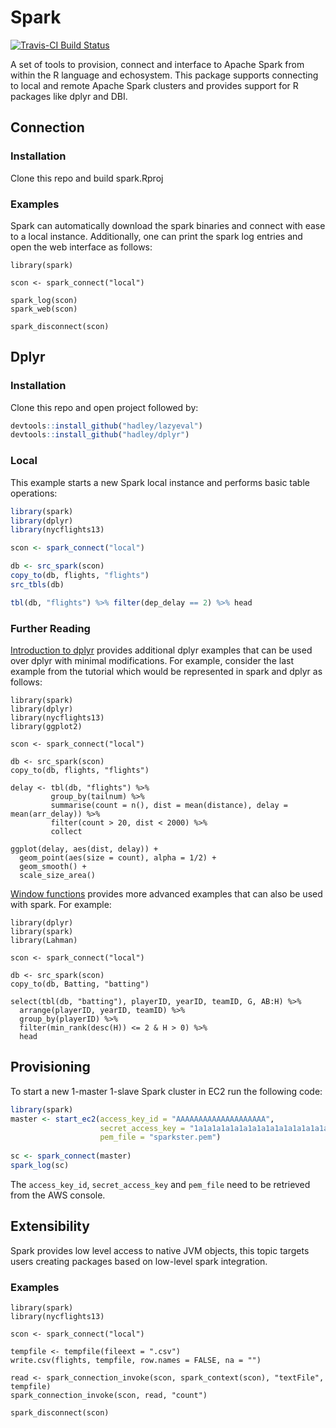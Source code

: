 Spark
=======

[![Travis-CI Build Status](https://travis-ci.com/rstudio/spark.svg?token=MxiS2SHZy3QzqFf34wQr&branch=master)](https://travis-ci.com/rstudio/spark)

A set of tools to provision, connect and interface to Apache Spark from within the
R language and echosystem. This package supports connecting to local and remote
Apache Spark clusters and provides support for R packages like dplyr and DBI.

## Connection

### Installation

Clone this repo and build spark.Rproj

### Examples

Spark can automatically download the spark binaries and connect with ease to a local instance. Additionally, one can print the spark log entries and open the web interface as follows:

```
library(spark)

scon <- spark_connect("local")

spark_log(scon)
spark_web(scon)

spark_disconnect(scon)
```

## Dplyr

### Installation

Clone this repo and open project followed by:

```R
devtools::install_github("hadley/lazyeval")
devtools::install_github("hadley/dplyr")
```

### Local

This example starts a new Spark local instance and performs basic table operations:

```R
library(spark)
library(dplyr)
library(nycflights13)

scon <- spark_connect("local")

db <- src_spark(scon)
copy_to(db, flights, "flights")
src_tbls(db)

tbl(db, "flights") %>% filter(dep_delay == 2) %>% head

```

### Further Reading

[Introduction to dplyr](https://cran.rstudio.com/web/packages/dplyr/vignettes/introduction.html) provides additional dplyr examples that can be used over dplyr with minimal modifications. For example, consider the last example from the tutorial which would be represented in spark and dplyr as follows:

```
library(spark)
library(dplyr)
library(nycflights13)
library(ggplot2)

scon <- spark_connect("local")

db <- src_spark(scon)
copy_to(db, flights, "flights")

delay <- tbl(db, "flights") %>% 
         group_by(tailnum) %>%
         summarise(count = n(), dist = mean(distance), delay = mean(arr_delay)) %>%
         filter(count > 20, dist < 2000) %>%
         collect
    
ggplot(delay, aes(dist, delay)) +
  geom_point(aes(size = count), alpha = 1/2) +
  geom_smooth() +
  scale_size_area()
```

[Window functions](https://cran.r-project.org/web/packages/dplyr/vignettes/window-functions.html) provides more advanced examples that can also be used with spark. For example:

```
library(dplyr)
library(spark)
library(Lahman)

scon <- spark_connect("local")

db <- src_spark(scon)
copy_to(db, Batting, "batting")

select(tbl(db, "batting"), playerID, yearID, teamID, G, AB:H) %>%
  arrange(playerID, yearID, teamID) %>%
  group_by(playerID) %>%
  filter(min_rank(desc(H)) <= 2 & H > 0) %>%
  head
```

## Provisioning

To start a new 1-master 1-slave Spark cluster in EC2 run the following code:

```R
library(spark)
master <- start_ec2(access_key_id = "AAAAAAAAAAAAAAAAAAAA",
                    secret_access_key = "1a1a1a1a1a1a1a1a1a1a1a1a1a1a1a1a1a1a1a1",
                    pem_file = "sparkster.pem")
          
sc <- spark_connect(master)
spark_log(sc)
```

The `access_key_id`, `secret_access_key` and `pem_file` need to be retrieved from the AWS console.

## Extensibility

Spark provides low level access to native JVM objects, this topic targets users creating packages
based on low-level spark integration.

### Examples

```
library(spark)
library(nycflights13)

scon <- spark_connect("local")

tempfile <- tempfile(fileext = ".csv")
write.csv(flights, tempfile, row.names = FALSE, na = "")

read <- spark_connection_invoke(scon, spark_context(scon), "textFile", tempfile)
spark_connection_invoke(scon, read, "count")

spark_disconnect(scon)
```
